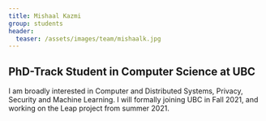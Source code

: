 ```yaml
---
title: Mishaal Kazmi
group: students
header:
  teaser: /assets/images/team/mishaalk.jpg
---
```


## PhD-Track Student in Computer Science at UBC

I am broadly interested in Computer and Distributed Systems, Privacy, Security and Machine Learning. I will formally joining UBC in Fall 2021, and working on the 
Leap project from summer 2021. 
